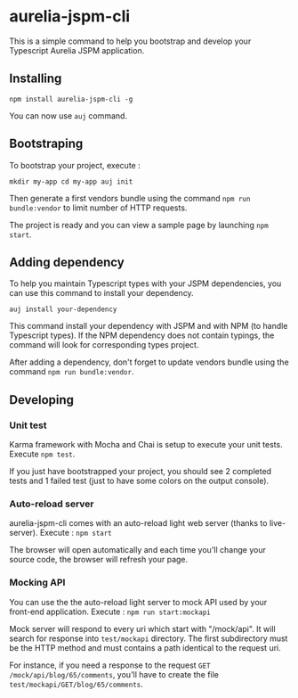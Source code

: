 # aurelia-jspm-cli

This is a simple command to help you bootstrap and develop your Typescript Aurelia JSPM application.

## Installing

``
npm install aurelia-jspm-cli -g
``

You can now use `auj` command.

## Bootstraping

To bootstrap your project, execute : 

``
mkdir my-app
cd my-app
auj init 
``

Then generate a first vendors bundle using the command `npm run bundle:vendor` to limit number of HTTP requests.

The project is ready and you can view a sample page by launching `npm start`.

## Adding dependency

To help you maintain Typescript types with your JSPM dependencies, you can use this command to install your dependency.

``auj install your-dependency``

This command install your dependency with JSPM and with NPM (to handle Typescript types). If the NPM dependency does not 
contain typings, the command will look for corresponding types project.

After adding a dependency, don't forget to update vendors bundle using the command `npm run bundle:vendor`.

## Developing

### Unit test

Karma framework with Mocha and Chai is setup to execute your unit tests. Execute `npm test`.

If you just have bootstrapped your project, you should see 2 completed tests and 1 failed test (just to have some colors
on the output console).
 
### Auto-reload server

aurelia-jspm-cli comes with an auto-reload light web server (thanks to live-server). Execute :
``npm start``

The browser will open automatically and each time you'll change your source code, the browser will refresh your page.

### Mocking API

You can use the the auto-reload light server to mock API used by your front-end application. Execute :
``npm run start:mockapi``

Mock server will respond to every uri which start with "/mock/api". It will search for response into 
`test/mockapi` directory. The first subdirectory must be the HTTP method and must contains a path identical to the 
request uri.

For instance, if you need a response to the request `GET /mock/api/blog/65/comments`, you'll have to create the file 
`test/mockapi/GET/blog/65/comments`.






